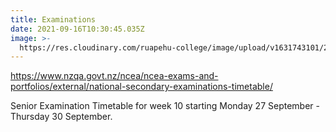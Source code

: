 ```yaml
---
title: Examinations
date: 2021-09-16T10:30:45.035Z
image: >-
  https://res.cloudinary.com/ruapehu-college/image/upload/v1631743101/2021_Exam_timetable_Page_1_xmhx1n.jpg
---
```

<https://www.nzqa.govt.nz/ncea/ncea-exams-and-portfolios/external/national-secondary-examinations-timetable/>



Senior Examination Timetable for week 10 starting Monday 27 September - Thursday 30 September.
